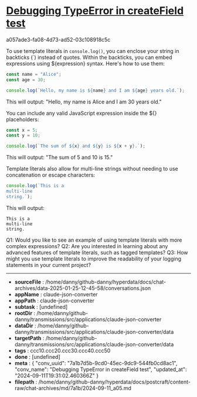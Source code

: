 # [Debugging TypeError in createField test](https://claude.ai/chat/7a1b7d5b-9cd0-45ec-9dc9-544fb0cd8ac1)

a057ade3-fa08-4d73-ad52-03c108918c5c

 To use template literals in `console.log()`, you can enclose your string in backticks (`) instead of quotes. Within the backticks, you can embed expressions using ${expression} syntax. Here's how to use them:

```javascript
const name = "Alice";
const age = 30;

console.log(`Hello, my name is ${name} and I am ${age} years old.`);
```

This will output: "Hello, my name is Alice and I am 30 years old."

You can include any valid JavaScript expression inside the ${} placeholders:

```javascript
const x = 5;
const y = 10;

console.log(`The sum of ${x} and ${y} is ${x + y}.`);
```

This will output: "The sum of 5 and 10 is 15."

Template literals also allow for multi-line strings without needing to use concatenation or escape characters:

```javascript
console.log(`This is a
multi-line
string.`);
```

This will output:
```
This is a
multi-line
string.
```

Q1: Would you like to see an example of using template literals with more complex expressions?
Q2: Are you interested in learning about any advanced features of template literals, such as tagged templates?
Q3: How might you use template literals to improve the readability of your logging statements in your current project?

---

* **sourceFile** : /home/danny/github-danny/hyperdata/docs/chat-archives/data-2025-01-25-12-45-58/conversations.json
* **appName** : claude-json-converter
* **appPath** : claude-json-converter
* **subtask** : [undefined]
* **rootDir** : /home/danny/github-danny/transmissions/src/applications/claude-json-converter
* **dataDir** : /home/danny/github-danny/transmissions/src/applications/claude-json-converter/data
* **targetPath** : /home/danny/github-danny/transmissions/src/applications/claude-json-converter/data
* **tags** : ccc10.ccc20.ccc30.ccc40.ccc50
* **done** : [undefined]
* **meta** : {
  "conv_uuid": "7a1b7d5b-9cd0-45ec-9dc9-544fb0cd8ac1",
  "conv_name": "Debugging TypeError in createField test",
  "updated_at": "2024-09-11T19:31:02.460366Z"
}
* **filepath** : /home/danny/github-danny/hyperdata/docs/postcraft/content-raw/chat-archives/md/7a1b/2024-09-11_a05.md